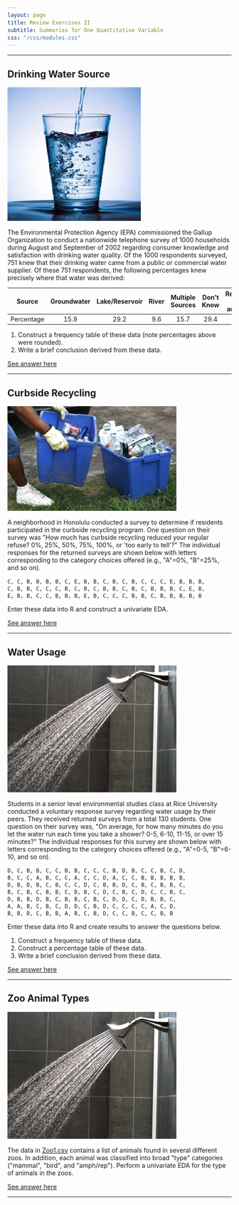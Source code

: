 ```yaml
---
layout: page
title: Review Exercises II
subtitle: Summaries for One Quantitative Variable
css: "/css/modules.css"
---
```


----

## Drinking Water Source
<img src="zimgs/drinking_water.jpg" alt="" class="img-right">

The Environmental Protection Agency (EPA) commissioned the Gallup Organization to conduct a nationwide telephone survey of 1000 households during August and September of 2002 regarding consumer knowledge and satisfaction with drinking water quality. Of the 1000 respondents surveyed, 751 knew that their drinking water came from a public or commercial water supplier. Of these 751 respondents, the following percentages knew precisely where that water was derived:

| Source     | Groundwater | Lake/Reservoir | River | Multiple Sources | Don't Know | Refused to answer |
|------------|:-----------:|:--------------:|:-----:|:----------------:|:----------:|:-----------------:|
| Percentage |     15.9    |      29.2      |  9.6  |        15.7      |    29.4    |        0.2        |

1. Construct a frequency table of these data (note percentages above were rounded).
1. Write a brief conclusion derived from these data.

[See answer here](zRevExAns/UEDACat.html#drinking-water-source)

----

## Curbside Recycling
<img src="zimgs/curbside_recycling.jpg" alt="Curbside Recycling" class="img-right">

A neighborhood in Honolulu conducted a survey to determine if residents participated in the curbside recycling program. One question on their survey was "How much has curbside recycling reduced your regular refuse? 0%, 25%, 50%, 75%, 100%, or 'too early to tell'?" The individual responses for the returned surveys are shown below with letters corresponding to the category choices offered (e.g., "A"=0%, "B"=25%, and so on).

```
C, C, B, B, B, B, C, E, B, B, C, B, C, B, C, C, C, E, B, B, B,
C, B, B, C, C, C, B, C, B, C, B, B, C, B, C, B, B, B, C, E, B,
E, B, B, C, C, B, B, B, E, B, C, C, C, B, B, C, B, B, B, B, B
```

Enter these data into R and construct a univariate EDA.

[See answer here](zRevExAns/UEDACat.html#curbside-recycling)

----

## Water Usage
<img src="zimgs/shower_water.jpg" alt="Shower Water" class="img-right">

Students in a senior level environmental studies class at Rice University conducted a voluntary response survey regarding water usage by their peers. They received returned surveys from a total 130 students. One question on their survey was, "On average, for how many minutes do you let the water run each time you take a shower? 0-5, 6-10, 11-15, or over 15 minutes?" The individual responses for this survey are shown below with letters corresponding to the category choices offered (e.g., "A"=0-5, "B"=6-10, and so on).

```
D, C, B, B, C, C, B, B, C, C, C, B, D, B, C, C, B, C, D,
B, C, C, A, B, C, C, A, C, C, D, A, C, C, B, B, B, B, B,
D, B, D, B, C, B, C, C, D, C, B, B, D, C, B, C, B, B, C,
B, C, B, C, B, B, C, D, B, C, D, C, B, C, D, C, C, B, C,
D, B, B, D, B, C, B, B, C, B, C, D, D, C, D, B, B, C,
A, A, B, C, B, C, D, D, C, B, D, C, C, C, C, A, C, D,
B, B, D, C, B, B, A, B, C, B, D, C, C, B, C, C, B, B
```

Enter these data into R and create results to answer the questions below.

1. Construct a frequency table of these data.
1. Construct a percentage table of these data.
1. Write a brief conclusion derived from these data.

[See answer here](zRevExAns/UEDACat.html#water-usage)

----

## Zoo Animal Types
<img src="zimgs/shower_water.jpg" alt="Shower Water" class="img-right">

The data in [Zoo1.csv](https://raw.githubusercontent.com/droglenc/NCData/master/Zoo1.csv) contains a list of animals found in several different zoos. In addition, each animal was classified into broad "type" categories ("mammal", "bird", and "amph/rep"). Perform a univariate EDA for the type of animals in the zoos.

[See answer here](zRevExAns/UEDACat.html#zoo-animal-types)

----
